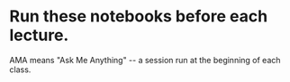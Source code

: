 # Run these notebooks before each lecture.



AMA means "Ask Me Anything" -- a session run at the beginning of each class.

